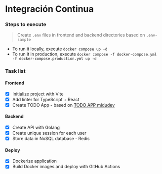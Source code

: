 # Integración Continua

### Steps to execute

> Create `.env` files in frontend and backend directories based on `.env-sample`

- To run it locally, execute `docker compose up -d`
- To run it in production, execute `docker compose -f docker-compose.yml -f docker-compose.production.yml up -d`

### Task list

#### Frontend

- [x] Initialize project with Vite
- [x] Add linter for TypeScript + React
- [x] Create TODO App - based on [TODO APP midudev](https://github.com/midudev/aprendiendo-react/tree/master/projects/08-todo-app-typescript)

#### Backend

- [x] Create API with Golang
- [x] Create unique session for each user
- [x] Store data in NoSQL database - Redis

#### Deploy

- [x] Dockerize application
- [x] Build Docker images and deploy with GitHub Actions
